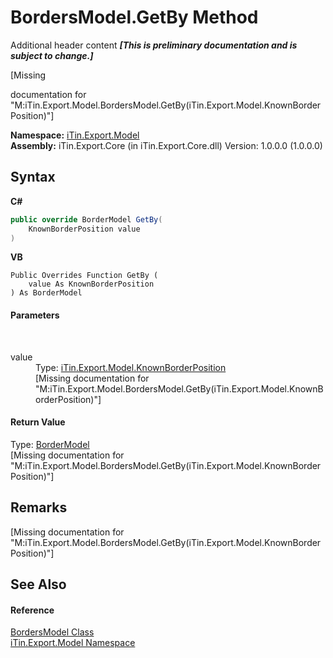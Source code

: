# BordersModel.GetBy Method 
Additional header content _**\[This is preliminary documentation and is subject to change.\]**_

\[Missing <summary> documentation for "M:iTin.Export.Model.BordersModel.GetBy(iTin.Export.Model.KnownBorderPosition)"\]

**Namespace:**&nbsp;<a href="ef57ffcc-e95e-b212-5a46-9aa6f5a3511f">iTin.Export.Model</a><br />**Assembly:**&nbsp;iTin.Export.Core (in iTin.Export.Core.dll) Version: 1.0.0.0 (1.0.0.0)

## Syntax

**C#**<br />
``` C#
public override BorderModel GetBy(
	KnownBorderPosition value
)
```

**VB**<br />
``` VB
Public Overrides Function GetBy ( 
	value As KnownBorderPosition
) As BorderModel
```


#### Parameters
&nbsp;<dl><dt>value</dt><dd>Type: <a href="9a11bcbb-ef19-a7ba-553b-babc37f65676">iTin.Export.Model.KnownBorderPosition</a><br />\[Missing <param name="value"/> documentation for "M:iTin.Export.Model.BordersModel.GetBy(iTin.Export.Model.KnownBorderPosition)"\]</dd></dl>

#### Return Value
Type: <a href="04b726f1-3702-1320-afb3-9b21f7a89f67">BorderModel</a><br />\[Missing <returns> documentation for "M:iTin.Export.Model.BordersModel.GetBy(iTin.Export.Model.KnownBorderPosition)"\]

## Remarks
\[Missing <remarks> documentation for "M:iTin.Export.Model.BordersModel.GetBy(iTin.Export.Model.KnownBorderPosition)"\]

## See Also


#### Reference
<a href="bc2c9bf4-e095-1e0c-6542-f1f0f28121a2">BordersModel Class</a><br /><a href="ef57ffcc-e95e-b212-5a46-9aa6f5a3511f">iTin.Export.Model Namespace</a><br />
